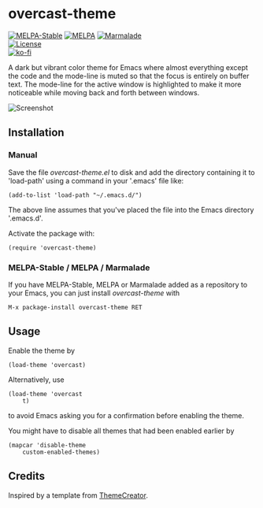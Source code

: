 # overcast-theme

[![MELPA-Stable](http://stable.melpa.org/packages/overcast-theme-badge.svg)](http://stable.melpa.org/#/overcast-theme)
[![MELPA](http://melpa.org/packages/overcast-theme-badge.svg)](http://melpa.org/#/overcast-theme)
[![Marmalade](https://img.shields.io/badge/marmalade-available-8A2A8B.svg)](https://marmalade-repo.org/packages/overcast-theme)  
[![License](https://img.shields.io/badge/LICENSE-GPL%20v3.0-blue.svg)](https://www.gnu.org/licenses/gpl.html)  
[![ko-fi](https://ko-fi.com/img/githubbutton_sm.svg)](https://ko-fi.com/Y8Y5E5GL7)

A dark but vibrant color theme for Emacs where almost everything except the code and the mode-line is muted so that the focus is entirely on buffer text. The mode-line for the active window is highlighted to make it more noticeable while moving back and forth between windows.

![Screenshot](images/screenshot.png)

## Installation

### Manual

Save the file *overcast-theme.el* to disk and add the directory containing it to 'load-path' using a command in your '.emacs' file like:

    (add-to-list 'load-path "~/.emacs.d/")
    
The above line assumes that you've placed the file into the Emacs directory '.emacs.d'.

Activate the package with:

    (require 'overcast-theme)

### MELPA-Stable / MELPA / Marmalade

If you have MELPA-Stable, MELPA or Marmalade added as a repository to your Emacs, you can just install *overcast-theme* with

    M-x package-install overcast-theme RET

## Usage

Enable the theme by

    (load-theme 'overcast)

Alternatively, use

    (load-theme 'overcast
        t)

to avoid Emacs asking you for a confirmation before enabling the theme.

You might have to disable all themes that had been enabled earlier by

    (mapcar 'disable-theme
        custom-enabled-themes)

## Credits

Inspired by a template from [ThemeCreator](https://github.com/mswift42/themecreator).
